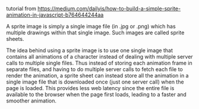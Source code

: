tutorial from https://medium.com/dailyjs/how-to-build-a-simple-sprite-animation-in-javascript-b764644244aa

A sprite image is simply a single image file (in .jpg or .png) which has multiple drawings within that single image. Such images are called sprite sheets.

The idea behind using a sprite image is to use one single image that contains all animations of a character instead of dealing with multiple server calls to multiple single files. Thus instead of storing each animation frame in separate files, and having to do multiple server calls to fetch each file to render the animation, a sprite sheet can instead store all the animation in a single image file that is downloaded once (just one server call) when the page is loaded. This provides less web latency since the entire file is available to the browser when the page first loads, leading to a faster and smoother animation.

